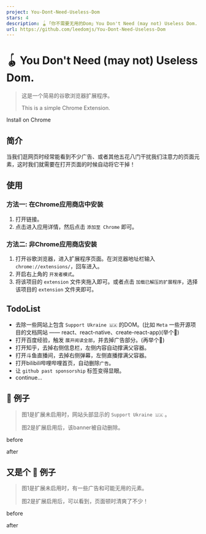 ```yaml
---
project: You-Dont-Need-Useless-Dom
stars: 4
description: 🪀「你不需要无用的Dom」You Don't Need (may not) Useless Dom. A simple chrome extension.
url: https://github.com/leedomjs/You-Dont-Need-Useless-Dom
---
```


🪀 You Don't Need (may not) Useless Dom.
========================================

> 这是一个简易的谷歌浏览器扩展程序。
> 
> This is a simple Chrome Extension.

Install on Chrome

简介
--

当我们逛网页时经常能看到不少广告、或者其他五花八门干扰我们注意力的页面元素，这时我们就需要在打开页面的时候自动将它干掉！

使用
--

### 方法一: 在Chrome应用商店中安装

1.  打开链接。
2.  点击进入应用详情，然后点击 `添加至 Chrome` 即可。

### 方法二: 非Chrome应用商店安装

1.  打开谷歌浏览器，进入扩展程序页面。在浏览器地址栏输入`chrome://extensions/`，回车进入。
2.  开启右上角的 `开发者模式`。
3.  将该项目的 `extension` 文件夹拖入即可。或者点击 `加载已解压的扩展程序`，选择该项目的 `extension` 文件夹即可。

TodoList
--------

-   去除一些网站上包含 `Support Ukraine 🇺🇦` 的DOM。(比如 `Meta` 一些开源项目的文档网站 —— react、react-native、create-react-app)(举个🌰)
-   打开百度经验，触发 `展开阅读全部`，并去掉广告部分。(再举个🌰)
-   打开知乎，去掉右侧信息栏，左侧内容自动撑满父容器。
-   打开斗鱼直播间，去掉右侧弹幕，左侧直播撑满父容器。
-   打开bilibili哔哩哔哩首页，自动删除`广告`。
-   让 `github past sponsorship` 标签变得显眼。
-   continue...

🌰 例子
-----

> 图1是扩展未启用时，网站头部显示的 `Support Ukraine 🇺🇦` 。
> 
> 图2是扩展启用后，该banner被自动删除。

before

after

又是个 🌰 例子
---------

> 图1是扩展未启用时，有一些广告和可能无用的元素。
> 
> 图2是扩展启用后，可以看到，页面顿时清爽了不少！

before

after
